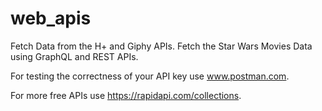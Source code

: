 # web_apis
 Fetch Data from the H+ and Giphy APIs.
 Fetch the Star Wars Movies Data using GraphQL and REST APIs.

 For testing the correctness of your API key use www.postman.com.

 For more free APIs use https://rapidapi.com/collections.

 
